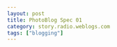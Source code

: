 ```yaml
---
layout: post
title: PhotoBlog Spec 01
category: story.radio.weblogs.com
tags: ["blogging"]
---
```

<head>
<meta http-equiv="Content-Type" content="text/html; charset=UTF-8">
    <meta http-equiv="Expires" content="Mon, 01 Jan 1990 01:00:00 GMT">
    <title>PhotoBlog Spec 01</title>
    <style type="text/css">
      body {
        margin-top: 0px;
        margin-left: 0px;
        margin-right: 0px;
        margin-bottom: 0px;
        }

      body, td, p {
        font-family: verdana, sans-serif;
        font-size: 90%;
        }

      h2 { 
        font-family: Verdana, Arial, Helvetica, sans-serif; font-size: 24px; font-weight: bold
        }
      .header {
        font-family: Verdana, Arial, Helvetica, sans-serif; font-size: 40px; font-weight: bold
        }
      .realsmall {
        font-family: Verdana, Arial, Helvetica, sans-serif; font-size: 9px;
        }
      .small {
        font-family: Verdana, Arial, Helvetica, sans-serif; font-size: 10px;
        }
      </style>
    </head>

| 

 |

| ![](http://radio.weblogs.com/0103807/images/trans60x60.gif)  
 | Last updated: 7/19/2002; 6:10:11 AM  
 | ![](http://radio.weblogs.com/0103807/images/trans60x60.gif) |

| ![](http://radio.weblogs.com/0103807/images/trans60x1.gif)  
 | 

<font size="+3"><b><a href="http://radio.weblogs.com/0103807/" style="color:black; text-decoration:none">The FuzzyBlog!</a></b></font>  
_Marketing 101. Consulting 101. PHP Consulting. Random geeky stuff. I Blog Therefore I Am._

<font size="+1"><b>PhotoBlog Spec 01</b></font>

This document is a spec for the new concept, to be implemented (most likely) as a standalone php code and as a Drupal module.

Digital pictures are a compelling application for virtually all users.&nbsp; The core, visceral appeal that images have for all users is immediately apparent on watching someone's eyes when they are shown digital pictures.&nbsp; Despite this, for most users, effectively using digital pictures is beyond their grasp.&nbsp; There are (at least) three basic ways to use digital pictures:

- As a slideshow of related images, shown successively, in some type of progression 
- As a "photo-story" where an introduction sets up the story and then captions at the photo level develop the story as the images are shown one by one.&nbsp; [Example](http://www.oddpost.com/photoOdyssey.html). 
- As a browsable collection or collections of images 
- As a searchable collection or collections of images

The purpose of the "PhotoBlog" module is to handle the above tasks as well as provide a management interface for digital photos.&nbsp;

Desired URL Structure

This is a photoblog url:

[http://www.fuzzygroup.net/photoblog/?c=paolo\_italy\_trip01&amp](http://www.fuzzygroup.net/photoblog/?c=paolo_italy_trip01&amp);photo\_id=39&view=slideshow

[http://www.fuzzygroup.net/photoblog/?c=paolo\_italy\_trip01&amp](http://www.fuzzygroup.net/photoblog/?c=paolo_italy_trip01&amp);photo\_id=39&view=photostory&name=bigchair

&nbsp;

  
  

<script language="JavaScript" type="text/javascript"><!--
	var imageUrl = "http://radio.xmlstoragesystem.com/weblogStats/count.gif";
	var imageTag = "<img src=\"" + imageUrl + "?group=radio1&usernum=103807&referer=" + escape (document.referrer) + "\" height=\"1\" width=\"1\">";
	document.write (imageTag);
	//--></script>

 | ![](http://radio.weblogs.com/0103807/images/trans60x1.gif)  
 |
| ![](http://radio.weblogs.com/0103807/images/trans60x60.gif)  
 | Copyright 2002 © The FuzzyStuff  
 | ![](http://radio.weblogs.com/0103807/images/trans60x60.gif)  
 |

